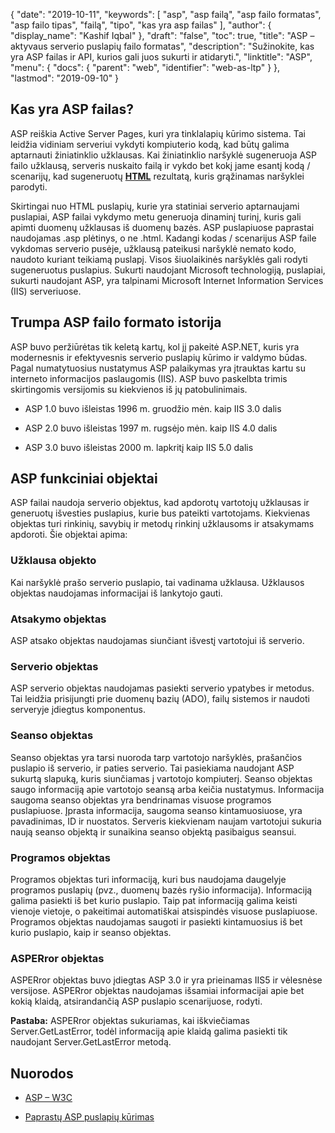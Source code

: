{
  "date": "2019-10-11",
  "keywords": [
"asp",
"asp failą",
"asp failo formatas",
"asp failo tipas",
"failą",
"tipo",
"kas yra asp failas"
],
  "author": {
    "display_name": "Kashif Iqbal"
},
  "draft": "false",
  "toc": true,
  "title": "ASP – aktyvaus serverio puslapių failo formatas",
  "description": "Sužinokite, kas yra ASP failas ir API, kurios gali juos sukurti ir atidaryti.",
  "linktitle": "ASP",
  "menu": {
    "docs": {
      "parent": "web",
      "identifier": "web-as-ltp"
}
},
  "lastmod": "2019-09-10"
}

## Kas yra ASP failas?

ASP reiškia Active Server Pages, kuri yra tinklalapių kūrimo sistema. Tai leidžia vidiniam serveriui vykdyti kompiuterio kodą, kad būtų galima aptarnauti žiniatinklio užklausas. Kai žiniatinklio naršyklė sugeneruoja ASP failo užklausą, serveris nuskaito failą ir vykdo bet kokį jame esantį kodą / scenarijų, kad sugeneruotų **[HTML](/web/html/)** rezultatą, kuris grąžinamas naršyklei parodyti.

Skirtingai nuo HTML puslapių, kurie yra statiniai serverio aptarnaujami puslapiai, ASP failai vykdymo metu generuoja dinaminį turinį, kuris gali apimti duomenų užklausas iš duomenų bazės. ASP puslapiuose paprastai naudojamas .asp plėtinys, o ne .html. Kadangi kodas / scenarijus ASP faile vykdomas serverio pusėje, užklausą pateikusi naršyklė nemato kodo, naudoto kuriant teikiamą puslapį. Visos šiuolaikinės naršyklės gali rodyti sugeneruotus puslapius. Sukurti naudojant Microsoft technologiją, puslapiai, sukurti naudojant ASP, yra talpinami Microsoft Internet Information Services (IIS) serveriuose.

## Trumpa ASP failo formato istorija
ASP buvo peržiūrėtas tik keletą kartų, kol jį pakeitė ASP.NET, kuris yra modernesnis ir efektyvesnis serverio puslapių kūrimo ir valdymo būdas. Pagal numatytuosius nustatymus ASP palaikymas yra įtrauktas kartu su interneto informacijos paslaugomis (IIS). ASP buvo paskelbta trimis skirtingomis versijomis su kiekvienos iš jų patobulinimais.

* ASP 1.0 buvo išleistas 1996 m. gruodžio mėn. kaip IIS 3.0 dalis

* ASP 2.0 buvo išleistas 1997 m. rugsėjo mėn. kaip IIS 4.0 dalis

* ASP 3.0 buvo išleistas 2000 m. lapkritį kaip IIS 5.0 dalis


## ASP funkciniai objektai

ASP failai naudoja serverio objektus, kad apdorotų vartotojų užklausas ir generuotų išvesties puslapius, kurie bus pateikti vartotojams. Kiekvienas objektas turi rinkinių, savybių ir metodų rinkinį užklausoms ir atsakymams apdoroti. Šie objektai apima:

### Užklausa objekto

Kai naršyklė prašo serverio puslapio, tai vadinama užklausa. Užklausos objektas naudojamas informacijai iš lankytojo gauti.

### Atsakymo objektas

ASP atsako objektas naudojamas siunčiant išvestį vartotojui iš serverio.

### Serverio objektas

ASP serverio objektas naudojamas pasiekti serverio ypatybes ir metodus. Tai leidžia prisijungti prie duomenų bazių (ADO), failų sistemos ir naudoti serveryje įdiegtus komponentus.

### Seanso objektas

Seanso objektas yra tarsi nuoroda tarp vartotojo naršyklės, prašančios puslapio iš serverio, ir paties serverio. Tai pasiekiama naudojant ASP sukurtą slapuką, kuris siunčiamas į vartotojo kompiuterį. Seanso objektas saugo informaciją apie vartotojo seansą arba keičia nustatymus. Informacija saugoma seanso objektas yra bendrinamas visuose programos puslapiuose. Įprasta informacija, saugoma seanso kintamuosiuose, yra pavadinimas, ID ir nuostatos. Serveris kiekvienam naujam vartotojui sukuria naują seanso objektą ir sunaikina seanso objektą pasibaigus seansui.

### Programos objektas

Programos objektas turi informaciją, kuri bus naudojama daugelyje programos puslapių (pvz., duomenų bazės ryšio informacija). Informaciją galima pasiekti iš bet kurio puslapio. Taip pat informaciją galima keisti vienoje vietoje, o pakeitimai automatiškai atsispindės visuose puslapiuose. Programos objektas naudojamas saugoti ir pasiekti kintamuosius iš bet kurio puslapio, kaip ir seanso objektas.

### ASPERror objektas

ASPERror objektas buvo įdiegtas ASP 3.0 ir yra prieinamas IIS5 ir vėlesnėse versijose. ASPERror objektas naudojamas išsamiai informacijai apie bet kokią klaidą, atsirandančią ASP puslapio scenarijuose, rodyti.

**Pastaba:** ASPERror objektas sukuriamas, kai iškviečiamas Server.GetLastError, todėl informaciją apie klaidą galima pasiekti tik naudojant Server.GetLastError metodą.

## Nuorodos

* [ASP – W3C](https://www.w3schools.com/asp/default.asp)

* [Paprastų ASP puslapių kūrimas](https://learn.microsoft.com/en-us/previous-versions/iis/6.0-sdk/ms524741(v=vs.90))


